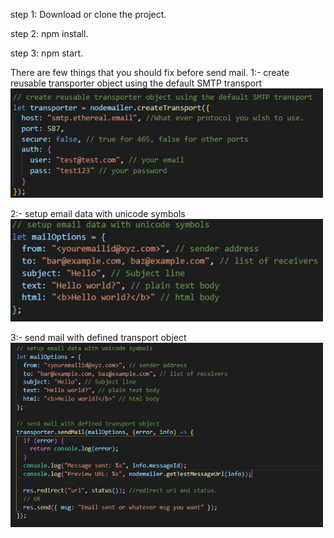step 1: Download or clone the project.

step 2: npm install.

step 3: npm start.

There are few things that you should fix before send mail.
1:- create reusable transporter object using the default SMTP transport
<img src="./snap/1.JPG" width="500">

2:- setup email data with unicode symbols
<img src="./snap/2.JPG" width="500">

3:- send mail with defined transport object
<img src="./snap/3.JPG" width="500">
